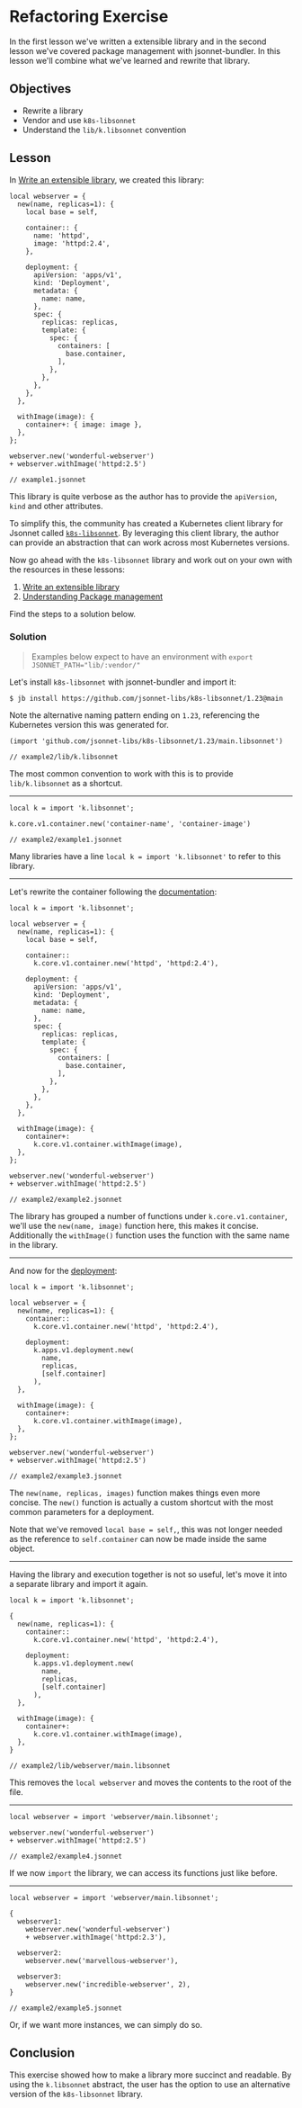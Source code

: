 # Refactoring Exercise

In the first lesson we've written a extensible library and in the second lesson we've
covered package management with jsonnet-bundler. In this lesson we'll combine what
we've learned and rewrite that library.


## Objectives

- Rewrite a library
- Vendor and use `k8s-libsonnet`
- Understand the `lib/k.libsonnet` convention

## Lesson

In [Write an extensible library](lesson1.md), we created this library:

~~~jsonnet
local webserver = {
  new(name, replicas=1): {
    local base = self,

    container:: {
      name: 'httpd',
      image: 'httpd:2.4',
    },

    deployment: {
      apiVersion: 'apps/v1',
      kind: 'Deployment',
      metadata: {
        name: name,
      },
      spec: {
        replicas: replicas,
        template: {
          spec: {
            containers: [
              base.container,
            ],
          },
        },
      },
    },
  },

  withImage(image): {
    container+: { image: image },
  },
};

webserver.new('wonderful-webserver')
+ webserver.withImage('httpd:2.5')

// example1.jsonnet
~~~


This library is quite verbose as the author has to provide the `apiVersion`, `kind` and
other attributes.

To simplify this, the community has created a Kubernetes client library for Jsonnet called
[`k8s-libsonnet`](https://github.com/jsonnet-libs/k8s-libsonnet). By leveraging this
client library, the author can provide an abstraction that can work across most Kubernetes
versions.

Now go ahead with the `k8s-libsonnet` library and work out on your own with the resources
in these lessons:

1. [Write an extensible library](lesson1.md)
1. [Understanding Package management](lesson2.md)

Find the steps to a solution below.

### Solution

> Examples below expect to have an environment with `export JSONNET_PATH="lib/:vendor/"`

Let's install `k8s-libsonnet` with jsonnet-bundler and import it:

`$ jb install https://github.com/jsonnet-libs/k8s-libsonnet/1.23@main`

Note the alternative naming pattern ending on `1.23`, referencing the Kubernetes version
this was generated for.

~~~jsonnet
(import 'github.com/jsonnet-libs/k8s-libsonnet/1.23/main.libsonnet')

// example2/lib/k.libsonnet
~~~


The most common convention to work with this is to provide `lib/k.libsonnet` as
a shortcut.

---

~~~jsonnet
local k = import 'k.libsonnet';

k.core.v1.container.new('container-name', 'container-image')

// example2/example1.jsonnet
~~~


Many libraries have a line `local k = import 'k.libsonnet'` to refer to this
library.

---

Let's rewrite the container following the
[documentation](https://jsonnet-libs.github.io/k8s-libsonnet/1.23/core/v1/container/):

~~~jsonnet
local k = import 'k.libsonnet';

local webserver = {
  new(name, replicas=1): {
    local base = self,

    container::
      k.core.v1.container.new('httpd', 'httpd:2.4'),

    deployment: {
      apiVersion: 'apps/v1',
      kind: 'Deployment',
      metadata: {
        name: name,
      },
      spec: {
        replicas: replicas,
        template: {
          spec: {
            containers: [
              base.container,
            ],
          },
        },
      },
    },
  },

  withImage(image): {
    container+:
      k.core.v1.container.withImage(image),
  },
};

webserver.new('wonderful-webserver')
+ webserver.withImage('httpd:2.5')

// example2/example2.jsonnet
~~~


The library has grouped a number of functions under `k.core.v1.container`, we'll use the
`new(name, image)` function here, this makes it concise. Additionally the `withImage()`
function uses the function with the same name in the library.

---

And now for the
[deployment](https://jsonnet-libs.github.io/k8s-libsonnet/1.23/apps/v1/deployment/):

~~~jsonnet
local k = import 'k.libsonnet';

local webserver = {
  new(name, replicas=1): {
    container::
      k.core.v1.container.new('httpd', 'httpd:2.4'),

    deployment:
      k.apps.v1.deployment.new(
        name,
        replicas,
        [self.container]
      ),
  },

  withImage(image): {
    container+:
      k.core.v1.container.withImage(image),
  },
};

webserver.new('wonderful-webserver')
+ webserver.withImage('httpd:2.5')

// example2/example3.jsonnet
~~~


The `new(name, replicas, images)` function makes things even more concise. The `new()`
function is actually a custom shortcut with the most common parameters for a deployment.

Note that we've removed `local base = self,`, this was not longer needed as the reference
to `self.container` can now be made inside the same object.

---

Having the library and execution together is not so useful, let's move it into a separate
library and import it again.

~~~jsonnet
local k = import 'k.libsonnet';

{
  new(name, replicas=1): {
    container::
      k.core.v1.container.new('httpd', 'httpd:2.4'),

    deployment:
      k.apps.v1.deployment.new(
        name,
        replicas,
        [self.container]
      ),
  },

  withImage(image): {
    container+:
      k.core.v1.container.withImage(image),
  },
}

// example2/lib/webserver/main.libsonnet
~~~


This removes the `local webserver` and moves the contents to the root of the file.

---

~~~jsonnet
local webserver = import 'webserver/main.libsonnet';

webserver.new('wonderful-webserver')
+ webserver.withImage('httpd:2.5')

// example2/example4.jsonnet
~~~


If we now `import` the library, we can access its functions just like before.

---

~~~jsonnet
local webserver = import 'webserver/main.libsonnet';

{
  webserver1:
    webserver.new('wonderful-webserver')
    + webserver.withImage('httpd:2.3'),

  webserver2:
    webserver.new('marvellous-webserver'),

  webserver3:
    webserver.new('incredible-webserver', 2),
}

// example2/example5.jsonnet
~~~


Or, if we want more instances, we can simply do so.


## Conclusion

This exercise showed how to make a library more succinct and readable. By using the
`k.libsonnet` abstract, the user has the option to use an alternative version of the
`k8s-libsonnet` library.


